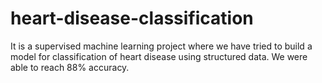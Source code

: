# heart-disease-classification
It is a supervised machine learning project where we have tried to build a model for classification of heart disease using structured data. We were able to reach 88% accuracy.
